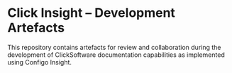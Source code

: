 # Click Insight – Development Artefacts

This repository contains artefacts for review and collaboration during the development of ClickSoftware documentation capabilities as implemented using Configo Insight.
